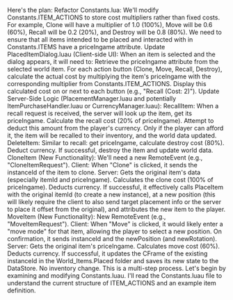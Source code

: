 Here's the plan:
Refactor Constants.lua:
We'll modify Constants.ITEM_ACTIONS to store cost multipliers rather than fixed costs. For example, Clone will have a multiplier of 1.0 (100%), Move will be 0.6 (60%), Recall will be 0.2 (20%), and Destroy will be 0.8 (80%).
We need to ensure that all items intended to be placed and interacted with in Constants.ITEMS have a priceIngame attribute.
Update PlacedItemDialog.luau (Client-side UI):
When an item is selected and the dialog appears, it will need to:
Retrieve the priceIngame attribute from the selected world item.
For each action button (Clone, Move, Recall, Destroy), calculate the actual cost by multiplying the item's priceIngame with the corresponding multiplier from Constants.ITEM_ACTIONS.
Display this calculated cost on or next to each button (e.g., "Recall (Cost: 2)").
Update Server-Side Logic (PlacementManager.luau and potentially ItemPurchaseHandler.luau or CurrencyManager.luau):
RecallItem:
When a recall request is received, the server will look up the item, get its priceIngame.
Calculate the recall cost (20% of priceIngame).
Attempt to deduct this amount from the player's currency.
Only if the player can afford it, the item will be recalled to their inventory, and the world data updated.
DeleteItem:
Similar to recall: get priceIngame, calculate destroy cost (80%).
Deduct currency. If successful, destroy the item and update world data.
CloneItem (New Functionality):
We'll need a new RemoteEvent (e.g., "CloneItemRequest").
Client: When "Clone" is clicked, it sends the instanceId of the item to clone.
Server:
Gets the original item's data (especially itemId and priceIngame).
Calculates the clone cost (100% of priceIngame).
Deducts currency.
If successful, it effectively calls PlaceItem with the original itemId (to create a new instance), at a new position (this will likely require the client to also send target placement info or the server to place it offset from the original), and attributes the new item to the player.
MoveItem (New Functionality):
New RemoteEvent (e.g., "MoveItemRequest").
Client: When "Move" is clicked, it would likely enter a "move mode" for that item, allowing the player to select a new position. On confirmation, it sends instanceId and the newPosition (and newRotation).
Server:
Gets the original item's priceIngame.
Calculates move cost (60%).
Deducts currency.
If successful, it updates the CFrame of the existing instanceId in the World_Items.Placed folder and saves its new state to the DataStore. No inventory change.
This is a multi-step process. Let's begin by examining and modifying Constants.luau.
I'll read the Constants.luau file to understand the current structure of ITEM_ACTIONS and an example item definition.